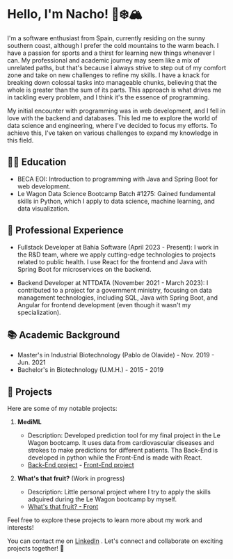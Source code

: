 # Hello, I'm Nacho! 👋❄️🏔️

I'm a software enthusiast from Spain, currently residing on the sunny southern coast, although I prefer the cold mountains to the warm beach. I have a passion for sports and a thirst for learning new things whenever I can. My professional and academic journey may seem like a mix of unrelated paths, but that's because I always strive to step out of my comfort zone and take on new challenges to refine my skills. I have a knack for breaking down colossal tasks into manageable chunks, believing that the whole is greater than the sum of its parts. This approach is what drives me in tackling every problem, and I think it's the essence of programming.

My initial encounter with programming was in web development, and I fell in love with the backend and databases. This led me to explore the world of data science and engineering, where I've decided to focus my efforts. To achieve this, I've taken on various challenges to expand my knowledge in this field.

## 👨‍🎓 Education

- BECA EOI: Introduction to programming with Java and Spring Boot for web development.
- Le Wagon Data Science Bootcamp Batch #1275: Gained fundamental skills in Python, which I apply to data science, machine learning, and data visualization.

## 💼 Professional Experience

- Fullstack Developer at Bahía Software (April 2023 - Present): I work in the R&D team, where we apply cutting-edge technologies to projects related to public health. I use React for the frontend and Java with Spring Boot for microservices on the backend.

- Backend Developer at NTTDATA (November 2021 - March 2023): I contributed to a project for a government ministry, focusing on data management technologies, including SQL, Java with Spring Boot, and Angular for frontend development (even though it wasn't my specialization).

## 📚 Academic Background

- Master's in Industrial Biotechnology (Pablo de Olavide) - Nov. 2019 - Jun. 2021
- Bachelor's in Biotechnology (U.M.H.) - 2015 - 2019

## 🚀 Projects

Here are some of my notable projects:

1. **MediML**
   - Description: Developed prediction tool for my final project in the Le Wagon bootcamp. It uses data from cardiovascular diseases and strokes to make predictions for different patients. Tha Back-End is developed in python while the Front-End is made with React.
   - [Back-End project](https://github.com/nachmz42/MediML) - [Front-End project](https://github.com/Remi-deronzier/mediml-front)

2. **What's that fruit?** (Work in progress)
   - Description: Little personal project where I try to apply the skills adquired during the Le Wagon bootcamp by myself.
   - [What's that fruit? - Front](https://github.com/nachmz42/what-is-that-fruit-front)

Feel free to explore these projects to learn more about my work and interests!

You can contact me on [LinkedIn](https://www.linkedin.com/in/ignaciomarzar/) . Let's connect and collaborate on exciting projects together! 🌟
